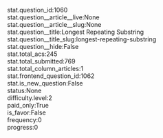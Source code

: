 stat.question_id:1060  
stat.question__article__live:None  
stat.question__article__slug:None  
stat.question__title:Longest Repeating Substring  
stat.question__title_slug:longest-repeating-substring  
stat.question__hide:False  
stat.total_acs:245  
stat.total_submitted:769  
stat.total_column_articles:1  
stat.frontend_question_id:1062  
stat.is_new_question:False  
status:None  
difficulty.level:2  
paid_only:True  
is_favor:False  
frequency:0  
progress:0  
